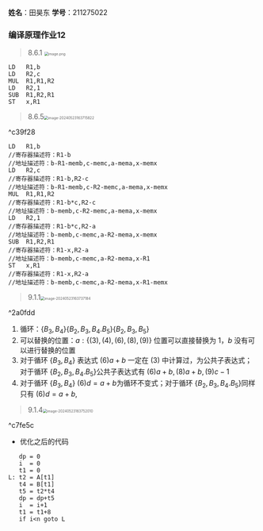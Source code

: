 **姓名**：田昊东 **学号**：211275022

### 编译原理作业12
>8.6.1 <img src="https://thdlrt.oss-cn-beijing.aliyuncs.com/20240523163645.png" alt="image.png" style="zoom:50%;" />

```
LD   R1,b
LD   R2,c
MUL  R1,R1,R2
LD   R2,1
SUB  R1,R2,R1
ST   x,R1
```



> 8.6.5<img src="https://thdlrt.oss-cn-beijing.aliyuncs.com/image-20240523163715822.png" alt="image-20240523163715822" style="zoom:50%;" />

^c39f28

```
LD   R1,b
//寄存器描述符：R1-b
//地址描述符：b-R1-memb,c-memc,a-mema,x-memx
LD   R2,c
//寄存器描述符：R1-b,R2-c
//地址描述符：b-R1-memb,c-R2-memc,a-mema,x-memx
MUL  R1,R1,R2
//寄存器描述符：R1-b*c,R2-c
//地址描述符：b-memb,c-R2-memc,a-mema,x-memx
LD   R2,1
//寄存器描述符：R1-b*c,R2-a
//地址描述符：b-memb,c-memc,a-R2-mema,x-memx
SUB  R1,R2,R1
//寄存器描述符：R1-x,R2-a
//地址描述符：b-memb,c-memc,a-R2-mema,x-R1
ST   x,R1
//寄存器描述符：R1-x,R2-a
//地址描述符：b-memb,c-memc,a-R2-mema,x-R1-memx
```



> 9.1.1<img src="https://thdlrt.oss-cn-beijing.aliyuncs.com/image-20240523163737184.png" alt="image-20240523163737184" style="zoom:50%;" />

^2a0fdd

1. 循环：$\{B_3,B_4\}\{B_2,B_3,B_4.B_5\}\{ B_2,B_3,B_5 \}$
2. 可以替换的位置：$a:\{(3),(4),(6),(8),(9)\}$ 位置可以直接替换为 $1$，$b$ 没有可以进行替换的位置
3. 对于循环 $\{B_3,B_4\}$ 表达式 $(6)a+b$ 一定在 $(3)$ 中计算过，为公共子表达式；对于循环 $\{B_2,B_3,B_4.B_5\}$公共子表达式有 $(6)a+b,(8)a+b,(9)c-1$
4. 对于循环 $\{B_3,B_4\}$ $(6)d=a+b$为循环不变式；对于循环 $\{B_2,B_3,B_4.B_5\}$同样只有 $(6)d=a+b,$

> 9.1.4<img src="https://thdlrt.oss-cn-beijing.aliyuncs.com/image-20240523163752010.png" alt="image-20240523163752010" style="zoom:50%;" />

^c7fe5c

- 优化之后的代码

```
   dp = 0
   i  = 0
   t1 = 0
L: t2 = A[t1]
   t4 = B[t1]
   t5 = t2*t4
   dp = dp+t5
   i  = i+1
   t1 = t1+8
   if i<n goto L
```

